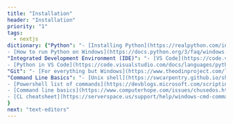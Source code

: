 ```yaml
---
title: "Installation"
header: "Installation"
priority: "1"
tags:
  - nextjs
dictionary: {"Python": "- [Installing Python](https://realpython.com/installing-python/)\n
- [How to run Python on Windows](https://docs.python.org/3/faq/windows.html)",
"Integrated Development Environment (IDE)": "- [VS Code](https://code.visualstudio.com/)\n
- [Python in VS Code](https://code.visualstudio.com/docs/languages/python)",
"Git": "- [For everything but Windows](https://www.theodinproject.com/lessons/foundations-setting-up-git)",
"Command Line Basics": "- [Unix shell](https://swcarpentry.github.io/shell-novice/)\n
- [Powershell list of commands](https://devblogs.microsoft.com/scripting/table-of-basic-powershell-commands/#:~:text=Table%20of%20Basic%20PowerShell%20Commands%20%20%20Command,PowerShell%20snap%20...%20%2028%20more%20rows%20)\n
- [Command line basics](https://www.computerhope.com/issues/chusedos.htm#:~:text=How%20to%20use%20the%20Windows%20command%20line%20%28DOS%29,directory%20...%208%20Switching%20drives%20...%20More%20items)\n
- [CL cheatsheet](https://serverspace.us/support/help/windows-cmd-commands-cheat-sheet/#:~:text=Windows%20CMD%20Commands%20Cheat%20Sheet%201%20Files%20and,Command%20Line%20Setup%20CLS%20-%20Clears%20screen%20)\n"
}
next: "text-editors"
---
```


